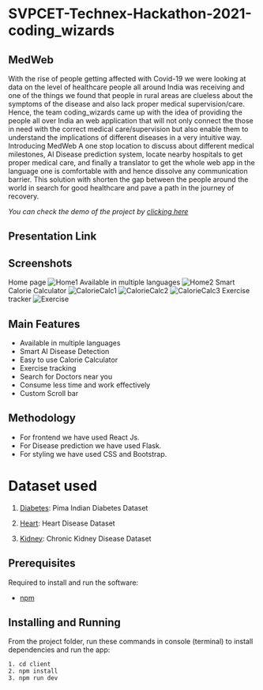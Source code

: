 # SVPCET-Technex-Hackathon-2021-coding_wizards

## MedWeb
With the rise of people getting affected with Covid-19 we were looking at data on the level of healthcare people all around India was receiving and one of the things we found that people in rural areas are clueless about the symptoms of the disease and also lack proper medical supervision/care.
Hence, the team coding_wizards came up with the idea of providing the people all over India an web application that will not only connect the those in need with the correct medical care/supervision but also enable them to understand the implications of different diseases in a very intuitive way.
Introducing MedWeb
A one stop location to discuss about different medical milestones, AI Disease prediction system, locate nearby hospitals to get proper medical care, and finally a translator to get the whole web app in the language one is comfortable with and hence dissolve any communication barrier. This solution with shorten the gap between the people around the world in search for good healthcare and pave a path in the journey of recovery.

*You can check the demo of the project by [clicking here]()*

## Presentation Link


## Screenshots
Home page
![Home1](https://user-images.githubusercontent.com/64153988/105539886-5e264a80-5d1b-11eb-88c9-f7ea668c00ca.png)
Available in multiple languages
![Home2](https://user-images.githubusercontent.com/64153988/105539896-62526800-5d1b-11eb-909f-c220f700c584.png)
Smart Calorie Calculator
![CalorieCalc1](https://user-images.githubusercontent.com/64153988/105539912-68e0df80-5d1b-11eb-9690-156753dbc74c.png)
![CalorieCalc2](https://user-images.githubusercontent.com/64153988/105539918-6bdbd000-5d1b-11eb-9caa-7728644b29bd.png)
![CalorieCalc3](https://user-images.githubusercontent.com/64153988/105539927-6e3e2a00-5d1b-11eb-823c-a8f74165f273.png)
Exercise tracker
![Exercise](https://user-images.githubusercontent.com/64153988/105539940-70a08400-5d1b-11eb-9d51-44af7557cb40.png)


## Main Features
- Available in multiple languages
- Smart AI Disease Detection
- Easy to use Calorie Calculator
- Exercise tracking
- Search for Doctors near you
- Consume less time and work effectively
- Custom Scroll bar

## Methodology
- For frontend we have used React Js.
- For Disease prediction we have used Flask.
- For styling we have used CSS and Bootstrap.

# Dataset used
1) [Diabetes](https://www.kaggle.com/uciml/pima-indians-diabetes-database): Pima Indian Diabetes Dataset

2) [Heart](https://www.kaggle.com/ronitf/heart-disease-uci): Heart Disease Dataset

3) [Kidney](https://www.kaggle.com/mansoordaku/ckdisease): Chronic Kidney Disease Dataset

## Prerequisites
Required to install and run the software:

 * [npm](https://www.npmjs.com/get-npm)


## Installing and Running

From the project folder, run these commands in console (terminal) to install dependencies and run the app:
```
1. cd client
2. npm install
3. npm run dev
